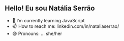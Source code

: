 ## Hello! Eu sou Natália Serrão

- 🌱 I’m currently learning JavaScript
- 📫 How to reach me: linkedin.com/in/nataliaserrao/ 
- 😄 Pronouns: ... she/her

